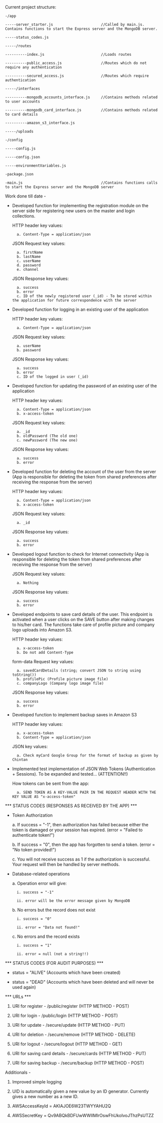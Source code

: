 Current project structure:


	-/app

	-----server_starter.js 						//Called by main.js. Contains functions to start the Express server and the MongoDB server.

	-----status_codes.js

	-----/routes

	----------index.js 							//Loads routes

	----------public_access.js 					//Routes which do not require any authentication

	----------secured_access.js 				//Routes which require authentication

	-----/interfaces

	----------mongodb_accounts_interface.js 	//Contains methods related to user accounts

	----------mongodb_card_interface.js 		//Contains methods related to card details

	----------amazon_s3_interface.js

	-----/uploads

	-/config
	
	-----config.js

	-----config.json

	-----environmentVariables.js

	-package.json
	
	-main.js 									//Contains functions calls to start the Express server and the MongoDB server



Work done till date - 



* Developed function for implementing the registration module on the server side for registering new users on the master and login collections. 

	HTTP header key values:

		a. Content-Type = application/json

	JSON Request key values:

		a. firstName
		b. lastName
		c. userName
		d. password
		e. channel

	JSON Response key values:

		a. success 
		b. error 
		c. ID of the newly registered user (_id) - To be stored within the application for future correspondence with the server 



* Developed function for logging in an existing user of the application

	HTTP header key values:

		a. Content-Type = application/json

	JSON Request key values:

		a. userName
		b. password

	JSON Response key values:

		a. success 
		b. error 
		c. ID of the logged in user (_id)



* Developed function for updating the password of an existing user of the application

	HTTP header key values:

		a. Content-Type = application/json
		b. x-access-token

	JSON Request key values:

		a. _id
		b. oldPassword (The old one)
		c. newPassword (The new one)

	JSON Response key values:

		a. success 
		b. error 



* Developed function for deleting the account of the user from the server (App is responsible for deleting the token from shared preferences after receiving the response from the server)

	HTTP header key values:

		a. Content-Type = application/json
		b. x-access-token

	JSON Request key values:

		a. _id

	JSON Response key values:

		a. success 
		b. error



* Developed logout function to check for Internet connectivity (App is responsible for deleting the token from shared preferences after receiving the response from the server)

	JSON Request key values: 

		a. Nothing

	JSON Response key values:

		a. success
		b. error



* Developed endpoints to save card details of the user. This endpoint is activated when a user clicks on the SAVE button after making changes to his/her card. The functions take care of profile picture and company logo uploads into Amazon S3.

	HTTP header key values:

		a. x-access-token
		b. Do not add Content-Type

	form-data Request key values:

		a. savedCardDetails (string; convert JSON to string using toString())
		b. profilePic (Profile picture image file)
		c. companyLogo (Company logo image file)

	JSON Response key values:

		a. success
		b. error


* Developed function to implement backup saves in Amazon S3

	HTTP header key values:

		a. x-access-token
		b. Content-Type = application/json

	JSON key values:

		a. Check myCard Google Group for the format of backup as given by Chintan



* Implemented test implementation of JSON Web Tokens (Authentication + Sessions). To be expanded and tested... (ATTENTION!!)

	How tokens can be sent from the app:

		a. SEND TOKEN AS A KEY-VALUE PAIR IN THE REQUEST HEADER WITH THE KEY VALUE AS "x-access-token"



*** STATUS CODES (RESPONSES AS RECEIVED BY THE APP) ***

* Token Authorization

	a. If success = "-1", then authorization has failed because either the token is damaged or your session has expired. (error = "Failed to authenticate token!")

	b. If success = "0", then the app has forgotten to send a token. (error = "No token provided!")

	c. You will not receive success as 1 if the authorization is successful. Your request will then be handled by server methods.

* Database-related operations

	a. Operation error will give:

		i. success = "-1"

		ii. error will be the error message given by MongoDB

	b. No errors but the record does not exist

		i. success = "0"

		ii. error = "Data not found!"

	c. No errors and the record exists

		i. success = "1"

		ii. error = null (not a string!!)



*** STATUS CODES (FOR AUDIT PURPOSES) ***

* status = "ALIVE" 	(Accounts which have been created)

* status = "DEAD"	(Accounts which have been deleted and will never be used again)


		
*** URLs ***

1. URI for register - /public/register 			(HTTP METHOD - POST)

2. URI for login - /public/login				(HTTP METHOD - POST)

3. URI for update - /secure/update				(HTTP METHOD - PUT)

4. URI for deletion - /secure/remove			(HTTP METHOD - DELETE)

5. URI for logout - /secure/logout 				(HTTP METHOD - GET)

6. URI for saving card details - /secure/cards 	(HTTP METHOD - PUT)

6. URI for saving backup - /secure/backup		(HTTP METHOD - POST)



Additionals -		

1. Improved simple logging

2. UID is automatically given a new value by an ID generator. Currently gives a new number as a new ID.

3. AWSAccessKeyId = AKIAJOE6W23TWYYAHU2Q

4. AWSSecretKey = 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
